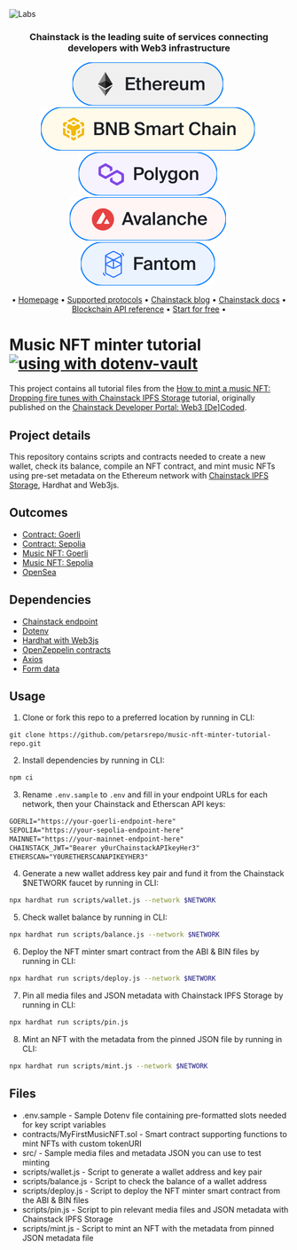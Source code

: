 <img width="1200" alt="Labs" src="https://user-images.githubusercontent.com/99700157/213291931-5a822628-5b8a-4768-980d-65f324985d32.png">

<p>
 <h3 align="center">Chainstack is the leading suite of services connecting developers with Web3 infrastructure</h3>
</p>

<p align="center">
  <a target="_blank" href="https://chainstack.com/build-better-with-ethereum/"><img src="https://github.com/soos3d/blockchain-badges/blob/main/protocols_badges/Ethereum.svg" /></a>&nbsp;  
  <a target="_blank" href="https://chainstack.com/build-better-with-bnb-smart-chain/"><img src="https://github.com/soos3d/blockchain-badges/blob/main/protocols_badges/BNB.svg" /></a>&nbsp;
  <a target="_blank" href="https://chainstack.com/build-better-with-polygon/"><img src="https://github.com/soos3d/blockchain-badges/blob/main/protocols_badges/Polygon.svg" /></a>&nbsp;
  <a target="_blank" href="https://chainstack.com/build-better-with-avalanche/"><img src="https://github.com/soos3d/blockchain-badges/blob/main/protocols_badges/Avalanche.svg" /></a>&nbsp;
  <a target="_blank" href="https://chainstack.com/build-better-with-fantom/"><img src="https://github.com/soos3d/blockchain-badges/blob/main/protocols_badges/Fantom.svg" /></a>&nbsp;
</p>

<p align="center">
  • <a target="_blank" href="https://chainstack.com/">Homepage</a> •
  <a target="_blank" href="https://chainstack.com/protocols/">Supported protocols</a> •
  <a target="_blank" href="https://chainstack.com/blog/">Chainstack blog</a> •
  <a target="_blank" href="https://docs.chainstack.com/quickstart/">Chainstack docs</a> •
  <a target="_blank" href="https://api.chainstack.com/reference/">Blockchain API reference</a> •
  <a target="_blank" href="https://console.chainstack.com/user/account/create">Start for free</a> •
</p>

# Music NFT minter tutorial [![using with dotenv-vault](https://badge.dotenv.org/using.svg?r=1)](https://www.dotenv.org/r/github.com/motdotla/dotenv?r=1)
This project contains all tutorial files from the [How to mint a music NFT: Dropping fire tunes with Chainstack IPFS Storage](https://docs.chainstack.com/docs/how-to-mint-music-nft-with-chainstack-ipfs-storage/) tutorial, originally published on the [Chainstack Developer Portal: Web3 [De]Coded](https://docs.chainstack.com/docs/web3-decoded-introduction).

## Project details
This repository contains scripts and contracts needed to create a new wallet, check its balance, compile an NFT contract, and mint music NFTs using pre-set metadata on the Ethereum network with [Chainstack IPFS Storage](https://chainstack.com/ipfs-storage/), Hardhat and Web3js.

## Outcomes
* [Contract: Goerli](https://goerli.etherscan.io/address/0x7d8c7C54d98D533Af176DE1a0e280898E55537eb)
* [Contract: Sepolia](https://sepolia.etherscan.io/address/0x268ac7297bca4fbc05783927fabaa8eb73927f87)
* [Music NFT: Goerli](https://goerli.etherscan.io/token/0x7d8c7C54d98D533Af176DE1a0e280898E55537eb)
* [Music NFT: Sepolia](https://sepolia.etherscan.io/token/0x268ac7297bca4fbc05783927fabaa8eb73927f87)
* [OpenSea](https://testnets.opensea.io/assets/goerli/0x7d8c7c54d98d533af176de1a0e280898e55537eb/0)  

## Dependencies
* [Chainstack endpoint](https://console.chainstack.com/user/account/create)  
* [Dotenv](https://github.com/motdotla/dotenv)  
* [Hardhat with Web3js](https://github.com/NomicFoundation/hardhat/tree/main/packages/hardhat-web3)  
* [OpenZeppelin contracts](https://github.com/OpenZeppelin/openzeppelin-contracts)  
* [Axios](https://github.com/axios/axios)  
* [Form data](https://github.com/form-data/form-data)  

## Usage
1. Clone or fork this repo to a preferred location by running in CLI:  

```
git clone https://github.com/petarsrepo/music-nft-minter-tutorial-repo.git  
```

2. Install dependencies by running in CLI:  

```sh
npm ci  
```

3. Rename `.env.sample` to `.env` and fill in your endpoint URLs for each network, then your Chainstack and Etherscan API keys:  

```env
GOERLI="https://your-goerli-endpoint-here"
SEPOLIA="https://your-sepolia-endpoint-here"
MAINNET="https://your-mainnet-endpoint-here"
CHAINSTACK_JWT="Bearer y0urChainstackAPIkeyHer3"
ETHERSCAN="Y0URETHERSCANAPIKEYHER3"
```

4. Generate a new wallet address key pair and fund it from the Chainstack $NETWORK faucet by running in CLI:  

```sh
npx hardhat run scripts/wallet.js --network $NETWORK  
```

5. Check wallet balance by running in CLI:  

```sh
npx hardhat run scripts/balance.js --network $NETWORK  
```

6. Deploy the NFT minter smart contract from the ABI & BIN files by running in CLI:  

```sh
npx hardhat run scripts/deploy.js --network $NETWORK  
```

7. Pin all media files and JSON metadata with Chainstack IPFS Storage by running in CLI:  

```sh
npx hardhat run scripts/pin.js  
```

8. Mint an NFT with the metadata from the pinned JSON file by running in CLI:  

```sh
npx hardhat run scripts/mint.js --network $NETWORK  
```

## Files
* .env.sample - Sample Dotenv file containing pre-formatted slots needed for key script variables
* contracts/MyFirstMusicNFT.sol - Smart contract supporting functions to mint NFTs with custom tokenURI
* src/ - Sample media files and metadata JSON you can use to test minting
* scripts/wallet.js - Script to generate a wallet address and key pair
* scripts/balance.js - Script to check the balance of a wallet address
* scripts/deploy.js - Script to deploy the NFT minter smart contract from the ABI & BIN files
* scripts/pin.js - Script to pin relevant media files and JSON metadata with Chainstack IPFS Storage
* scripts/mint.js - Script to mint an NFT with the metadata from pinned JSON metadata file
